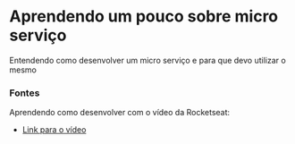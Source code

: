 # Aprendendo um pouco sobre micro serviço

Entendendo como desenvolver um micro serviço e para que devo utilizar o mesmo

### Fontes

Aprendendo como desenvolver com o vídeo da Rocketseat:

- [Link para o vídeo](https://www.youtube.com/watch?v=f9zdYWnuPzc&t=2611s)
